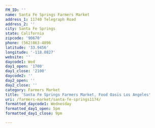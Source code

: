 ```yaml
---
FM_ID: ''
name: Santa Fe Springs Farmers Market
address_1: 11740 Telegraph Road
address_2: ''
city: Santa Fe Springs
state: California
zipcode: '90670'
phone: (562)863-4896
latitude: '33.9456'
longitude: '-118.0827'
website: ''
daycode1: Wed
day1_open: '1700'
day1_close: '2100'
daycode2: ''
day2_open: ''
day2_close: ''
category: Farmers Market
title: 'Santa Fe Springs Farmers Market, Food Oasis Los Angeles'
uri: /farmers-market/santa-fe-springs1174/
formatted_daycode1: Wednesday
formatted_day1_open: 5pm
formatted_day1_close: 9pm

---
```

